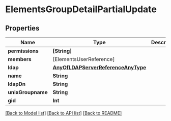 # ElementsGroupDetailPartialUpdate

## Properties

Name | Type | Description | Notes
------------ | ------------- | ------------- | -------------
**permissions** | **[String]** |  | [optional] 
**members** | [ElementsUserReference] |  | [optional] 
**ldap** | [**AnyOfLDAPServerReferenceAnyType**](AnyOfLDAPServerReferenceAnyType.md) |  | [optional] 
**name** | **String** |  | [optional] 
**ldapDn** | **String** |  | [optional] 
**unixGroupname** | **String** |  | [optional] 
**gid** | **Int** |  | [optional] 

[[Back to Model list]](../#documentation-for-models) [[Back to API list]](../#documentation-for-api-endpoints) [[Back to README]](../)



